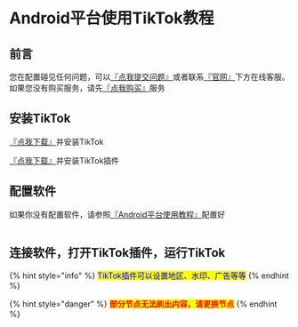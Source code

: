 # Android平台使用TikTok教程

## **前言**

您在配置碰见任何问题，可以[『点我提交问题』](https://www.lengjiao.me/submitticket.php)或者联系[『官网』](https://www.lengjiao.me)下方在线客服。如果您没有购买服务，请先[『点我购买』](https://www.lengjiao.me/cart.php)服务

## 安装TikTok

[『点我下载』](https://alumninpustedutw-my.sharepoint.com/:u:/g/personal/empty\_alumni\_npust\_edu\_tw/EXITgnRFPxJJnr6DNADEM-0BXu33yLmBJrYq5wNqRv5D0g?download=1)并安装TikTok

[『点我下载』](https://alumninpustedutw-my.sharepoint.com/:u:/g/personal/empty\_alumni\_npust\_edu\_tw/EUcL2cbekZVEnh\_JTXLnTwkB92tpxUZCgsC384Yg\_Q2XXg?download=1)并安装TikTok插件

## 配置软件

如果你没有配置软件，请参照[『Android平台使用教程』](../wiki/android.md)配置好

<div align="left">

<figure><img src="https://pic.imgdb.cn/item/65a2b7c2871b83018ac7bcfe.png" alt=""><figcaption></figcaption></figure>

</div>

## 连接软件，打开TikTok插件，运行TikTok

{% hint style="info" %}
<mark style="color:blue;">TikTok插件可以设置地区、水印、广告等等</mark>
{% endhint %}

{% hint style="danger" %}
<mark style="color:red;">**部分节点无法刷出内容，请更换节点**</mark>
{% endhint %}
